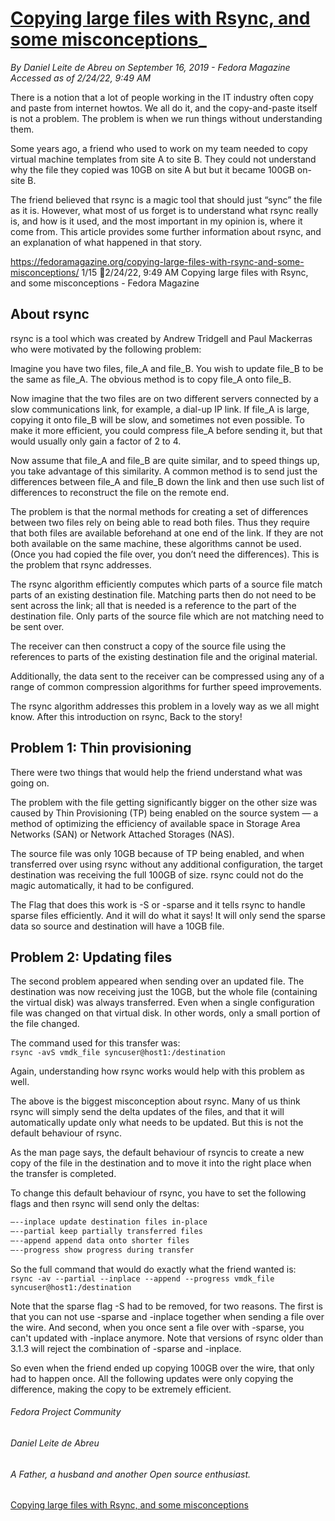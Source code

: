 
# [ Copying large files with Rsync, and some misconceptions]("https://fedoramagazine.org/copying-large-files-with-rsync-and-some-misconceptions/")_  
_By Daniel Leite de Abreu on September 16, 2019 - Fedora Magazine_  
_Accessed as of 2/24/22, 9:49 AM_  

There is a notion that a lot of people working in the IT industry often copy and paste from 
internet howtos. We all do it, and the copy-and-paste itself is not a problem. The problem 
is when we run things without understanding them.  

Some years ago, a friend who used to work on my team needed to copy virtual machine templates
from site A to site B. They could not understand why the file they copied was 10GB on site A 
but but it became 100GB on-site B.  

The friend believed that rsync is a magic tool that should just “sync” the file as it is.
However, what most of us forget is to understand what rsync really is, and how is it used,
and the most important in my opinion is, where it come from. This article provides some 
further information about rsync, and an explanation of what happened in that story.  

https://fedoramagazine.org/copying-large-files-with-rsync-and-some-misconceptions/ 1/15
2/24/22, 9:49 AM Copying large files with Rsync, and some misconceptions - Fedora Magazine  

## About rsync  

rsync is a tool which was created by Andrew Tridgell and Paul Mackerras who were motivated by 
the following problem:  

Imagine you have two files, file_A and file_B. You wish to update file_B to be the same as 
file_A. The obvious method is to copy file_A onto file_B.  

Now imagine that the two files are on two different servers connected by a slow communications 
link, for example, a dial-up IP link. If file_A is large, copying it onto file_B will be 
slow, and sometimes not even possible. To make it more efficient, you could compress file_A 
before sending it, but that would usually only gain a factor of 2 to 4.  

Now assume that file_A and file_B are quite similar, and to speed things up, you take
advantage of this similarity. A common method is to send just the differences between file_A 
and file_B down the link and then use such list of differences to reconstruct the file on the 
remote end.  

The problem is that the normal methods for creating a set of differences between two files
rely on being able to read both files. Thus they require that both files are available
beforehand at one end of the link. If they are not both available on the same machine, these 
algorithms cannot be used. (Once you had copied the file over, you don’t need the differences). 
This is the problem that rsync addresses.  

The rsync algorithm efficiently computes which parts of a source file match parts of an
existing destination file. Matching parts then do not need to be sent across the link; all 
that is needed is a reference to the part of the destination file. Only parts of the source 
file which are not matching need to be sent over.  

The receiver can then construct a copy of the source file using the references to parts of 
the existing destination file and the original material.  

Additionally, the data sent to the receiver can be compressed using any of a range of common 
compression algorithms for further speed improvements.  

The rsync algorithm addresses this problem in a lovely way as we all might know. After this 
introduction on rsync, Back to the story!  

## Problem 1: Thin provisioning

There were two things that would help the friend understand what was going on.  

The problem with the file getting significantly bigger on the other size was caused by Thin
Provisioning (TP) being enabled on the source system — a method of optimizing the efficiency 
of available space in Storage Area Networks (SAN) or Network Attached Storages (NAS).  

The source file was only 10GB because of TP being enabled, and when transferred over using 
rsync without any additional configuration, the target destination was receiving the full 100GB 
of size. rsync could not do the magic automatically, it had to be configured.  

The Flag that does this work is -S or -sparse and it tells rsync to handle sparse files
efficiently. And it will do what it says! It will only send the sparse data so source and
destination will have a 10GB file.  

## Problem 2: Updating files

The second problem appeared when sending over an updated file. The destination was now 
receiving just the 10GB, but the whole file (containing the virtual disk) was always
transferred. Even when a single configuration file was changed on that virtual disk. In 
other words, only a small portion of the file changed.  

The command used for this transfer was:  
`rsync -avS vmdk_file syncuser@host1:/destination`  

Again, understanding how rsync works would help with this problem as well.  

The above is the biggest misconception about rsync. Many of us think rsync will simply send 
the delta updates of the files, and that it will automatically update only what needs to be 
updated. But this is not the default behaviour of rsync.  

As the man page says, the default behaviour of rsyncis to create a new copy of the file in the 
destination and to move it into the right place when the transfer is completed.  

To change this default behaviour of rsync, you have to set the following flags and then rsync
will send only the deltas:  
```bash
—--inplace update destination files in-place
—--partial keep partially transferred files
—--append append data onto shorter files
—--progress show progress during transfer
```  

So the full command that would do exactly what the friend wanted is:  
`rsync -av --partial --inplace --append --progress vmdk_file syncuser@host1:/destination`  

Note that the sparse flag -S had to be removed, for two reasons. The first is that you can not 
use -sparse and -inplace together when sending a file over the wire. And second, when you once 
sent a file over with -sparse, you can't updated with -inplace anymore. Note that versions of 
rsync older than 3.1.3 will reject the combination of -sparse and -inplace.  

So even when the friend ended up copying 100GB over the wire, that only had to happen once. 
All the following updates were only copying the difference, making the copy to be extremely 
efficient.  

###### Fedora Project Community  
###### Daniel Leite de Abreu  
###### _A Father, a husband and another Open source enthusiast._  

[Copying large files with Rsync, and some misconceptions]("https://fedoramagazine.org/copying-large-files-with-rsync-and-some-misconceptions/")  
